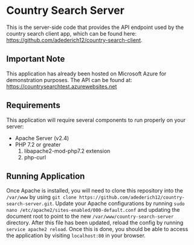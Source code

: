 # Country Search Server
This is the server-side code that provides the API endpoint used by the country search client app, which can be found here: https://github.com/adederich12/country-search-client. 

## Important Note
This application has already been hosted on Microsoft Azure for demonstration purposes. The API can be found at:
https://countrysearchtest.azurewebsites.net

## Requirements
This application will require several components to run properly on your server:
- Apache Server (v2.4)
- PHP 7.2 or greater
  1. libapache2-mod-php7.2 extension
  2. php-curl

## Running Application
Once Apache is installed, you will need to clone this repository into the `/var/www` by using `git clone https://github.com/adederich12/country-search-server.git`. 
Update your Apache configurations by running `sudo nano /etc/apache2/sites-enabled/000-default.conf` and updating the document root to point to the new `/var/www/country-search-server` directory.
After this file has been updated, reload the config by running `service apache2 reload`. Once this is done, you should be able to access the application by visiting `localhost:80` in your browser.
